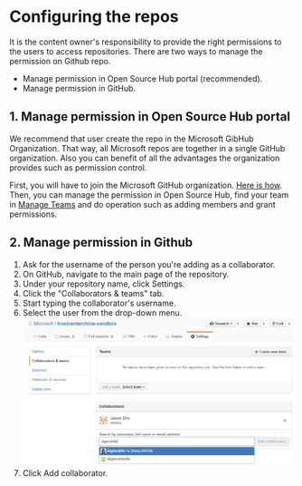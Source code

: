 # Configuring the repos
It is the content owner's responsibility to provide the right permissions to the users to access repositories. There are two ways to manage the permission on Github repo.

- Manage permission in Open Source Hub portal (recommended).
- Manage permission in GitHub.

## 1. Manage permission in Open Source Hub portal
We recommend that user create the repo in the Microsoft GibHub Organization. That way, all Microsoft repos are together in a single GitHub organization. Also you can benefit of all the advantages the organization provides such as permission control. 

First, you will have to join the Microsoft GitHub organization. [Here is how](https://www.1eswiki.com/wiki/How_to_Join_the_Microsoft_GitHub_Organization).
Then, you can manage the permission in Open Source Hub, find your team in [Manage Teams](https://opensourcehub.microsoft.com/manage-teams) and do operation such as adding members and grant permissions.

## 2. Manage permission in Github
1. Ask for the username of the person you're adding as a collaborator.
2. On GitHub, navigate to the main page of the repository.
3. Under your repository name, click Settings.
4. Click the "Collaborators & teams" tab.
5. Start typing the collaborator's username.
6. Select the user from the drop-down menu.
![Git repo permission](./images/repo-permission.png)
7. Click Add collaborator.
